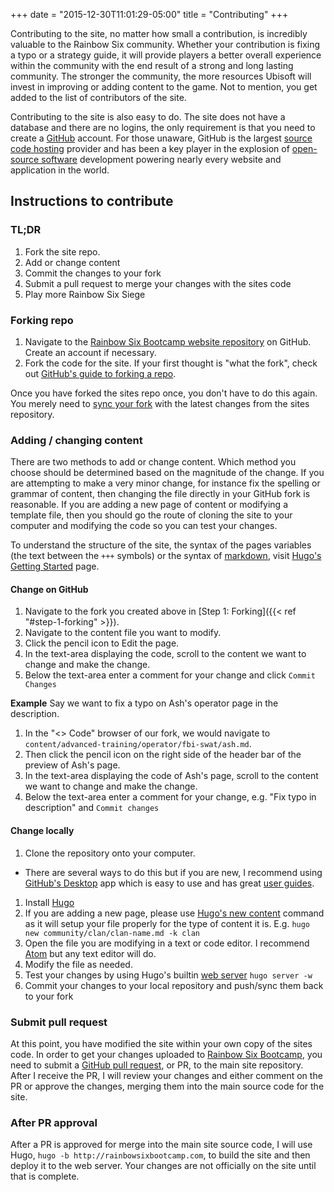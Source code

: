 +++
date = "2015-12-30T11:01:29-05:00"
title = "Contributing"
+++

Contributing to the site, no matter how small a contribution, is incredibly valuable to the Rainbow Six community. Whether your contribution is fixing a typo or a strategy guide, it will provide players a better overall experience within the community with the end result of a strong and long lasting community. The stronger the community, the more resources Ubisoft will invest in improving or adding content to the game. Not to mention, you get added to the list of contributors of the site.

Contributing to the site is also easy to do. The site does not have a database and there are no logins, the only requirement is that you need to create a [GitHub](http://github.com) account. For those unaware, GitHub is the largest [source code hosting](https://en.wikipedia.org/wiki/Comparison_of_source_code_hosting_facilities) provider and has been a key player in the explosion of [open-source software](https://en.wikipedia.org/wiki/Open-source_software) development powering nearly every website and application in the world.

## Instructions to contribute

### TL;DR

1. Fork the site repo.
1. Add or change content
1. Commit the changes to your fork
1. Submit a pull request to merge your changes with the sites code
1. Play more Rainbow Six Siege

### Forking repo

1. Navigate to the [Rainbow Six Bootcamp website repository](http://github.com/christophermancini/rainbow-six-bootcamp) on GitHub. Create an account if necessary.
1. Fork the code for the site. If your first thought is "what the fork", check out [GitHub's guide to forking a repo](https://help.github.com/articles/fork-a-repo/).

Once you have forked the sites repo once, you don't have to do this again. You merely need to [sync your fork](https://help.github.com/articles/syncing-a-fork/) with the latest changes from the sites repository.

### Adding / changing content

There are two methods to add or change content. Which method you choose should be determined based on the magnitude of the change. If you are attempting to make a very minor change, for instance fix the spelling or grammar of content, then changing the file directly in your GitHub fork is reasonable. If you are adding a new page of content or modifying a template file, then you should go the route of cloning the site to your computer and modifying the code so you can test your changes.

To understand the structure of the site, the syntax of the pages variables (the text between the `+++` symbols) or the syntax of [markdown](https://daringfireball.net/projects/markdown/), visit [Hugo's Getting Started](http://gohugo.io/overview/quickstart/) page.

#### Change on GitHub

1. Navigate to the fork you created above in [Step 1: Forking]({{< ref "#step-1-forking" >}}).
1. Navigate to the content file you want to modify.
1. Click the pencil icon to Edit the page.
1. In the text-area displaying the code, scroll to the content we want to change and make the change.
1. Below the text-area enter a comment for your change and click `Commit Changes`

**Example**
Say we want to fix a typo on Ash's operator page in the description.

1. In the "<> Code" browser of our fork, we would navigate to `content/advanced-training/operator/fbi-swat/ash.md`.
1. Then click the pencil icon on the right side of the header bar of the preview of Ash's page.
1. In the text-area displaying the code of Ash's page, scroll to the content we want to change and make the change.
1. Below the text-area enter a comment for your change, e.g. "Fix typo in description" and `Commit changes`

#### Change locally

1. Clone the repository onto your computer.
  * There are several ways to do this but if you are new, I recommend using [GitHub's Desktop](https://desktop.github.com) app which is easy to use and has great [user guides](https://help.github.com/desktop/guides/getting-started/).
1. Install [Hugo](http://gohugo.io/overview/installing/)
1. If you are adding a new page, please use [Hugo's new content](http://gohugo.io/commands/hugo_new/) command as it will setup your file properly for the type of content it is. E.g. `hugo new community/clan/clan-name.md -k clan`
1. Open the file you are modifying in a text or code editor. I recommend [Atom](https://atom.io/) but any text editor will do.
1. Modify the file as needed.
1. Test your changes by using Hugo's builtin [web server](https://gohugo.io/commands/hugo_server/) `hugo server -w`
1. Commit your changes to your local repository and push/sync them back to your fork

### Submit pull request

At this point, you have modified the site within your own copy of the sites code. In order to get your changes uploaded to [Rainbow Six Bootcamp](http://rainbowsixbootcamp.com), you need to submit a [GitHub pull request](https://help.github.com/articles/using-pull-requests/), or PR, to the main site repository. After I receive the PR, I will review your changes and either comment on the PR or approve the changes, merging them into the main source code for the site.

### After PR approval

After a PR is approved for merge into the main site source code, I will use Hugo, `hugo -b http://rainbowsixbootcamp.com`, to build the site and then deploy it to the web server. Your changes are not officially on the site until that is complete.
